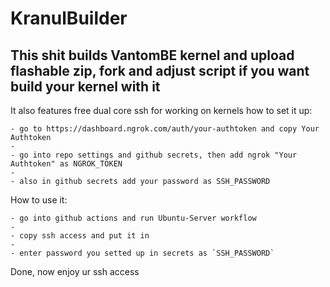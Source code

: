 # KranulBuilder
This shit builds VantomBE kernel and upload flashable zip,
fork and adjust script if you want build your kernel with it
------------------------------------------------------------
It also features free dual core ssh for working on kernels
how to set it up:

    - go to https://dashboard.ngrok.com/auth/your-authtoken and copy Your Authtoken
    - 
    - go into repo settings and github secrets, then add ngrok "Your Authtoken" as NGROK_TOKEN
    - 
    - also in github secrets add your password as SSH_PASSWORD

How to use it:

    - go into github actions and run Ubuntu-Server workflow
    - 
    - copy ssh access and put it in 
    - 
    - enter password you setted up in secrets as `SSH_PASSWORD`

Done, now enjoy ur ssh access
